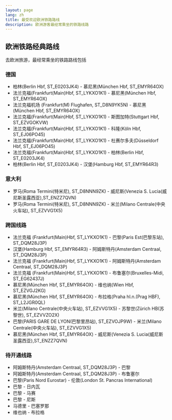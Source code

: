 ```yaml
---
layout: page
lang: zh
title: 最受欢迎欧洲铁路路线
description: 欧洲游客最经常乘坐的铁路线路
---
```


##  欧洲铁路经典路线
去欧洲旅游，最经常乘坐的铁路路线包括

### 德国
*   柏林(Berlin Hbf, ST_E0203JK4) - 慕尼黑(München Hbf, ST_EMYR64OX)
*   法兰克福(Frankfurt(Main)Hbf, ST_LYKXO1K1) - 慕尼黑(München Hbf, ST_EMYR64OX)
*   法兰克福机场 (Frankfurt(M) Flughafen, ST_D8N9YK5N) - 慕尼黑(München Hbf, ST_EMYR64OX)
*   法兰克福(Frankfurt(Main)Hbf, ST_LYKXO1K1) - 斯图加特(Stuttgart Hbf, ST_EZVGOKVW)
*   法兰克福(Frankfurt(Main)Hbf, ST_LYKXO1K1) - 科隆(Köln Hbf, ST_EJ06PO45)
*   法兰克福(Frankfurt(Main)Hbf, ST_LYKXO1K1) - 杜赛尔多夫(Düsseldorf Hbf, ST_EJ06PO45)
*   法兰克福(Frankfurt(Main)Hbf, ST_LYKXO1K1) - 柏林(Berlin Hbf, ST_E0203JK4)
*   柏林(Berlin Hbf, ST_E0203JK4) - 汉堡(Hamburg Hbf, ST_EMYR64R3)

### 意大利
*   罗马(Roma Termini(特米尼), ST_D8NNN9ZK) - 威尼斯(Venezia S. Lucia(威尼斯圣露西亚),ST_ENZZ7QVN)
*   罗马(Roma Termini(特米尼), ST_D8NNN9ZK) - 米兰(Milano Centrale(中央火车站), ST_EZVVG1X5)

###	跨国线路
*   法兰克福 (Frankfurt(Main)Hbf, ST_LYKXO1K1) - 巴黎(Paris Est(巴黎东站), ST_DQM28J3P)
*   汉堡(Hamburg Hbf, ST_EMYR64R3) - 阿姆斯特丹(Amsterdam Centraal, ST_DQM28J3P)
*   法兰克福 (Frankfurt(Main)Hbf, ST_LYKXO1K1) - 阿姆斯特丹(Amsterdam Centraal, ST_DQM28J3P)
*   法兰克福 (Frankfurt(Main)Hbf, ST_LYKXO1K1) - 布鲁塞尔(Bruxelles-Midi, ST_EG62437J)
*   慕尼黑(München Hbf, ST_EMYR64OX) - 维也纳(Wien Hbf, ST_EZVGJ2KG)
*   慕尼黑(München Hbf, ST_EMYR64OX) - 布拉格(Praha hl.n.(Prag HBF), ST_L2JGR0QL)
*   米兰(Milano Centrale(中央火车站), ST_EZVVG1X5) - 苏黎世(Zürich HB(苏黎世), ST_EZVVZO2X)
*   巴黎(PARIS GARE DE LYON(巴黎里昂站), ST_EZVOJP9W) - 米兰(Milano Centrale(中央火车站), ST_EZVVG1X5)
*   慕尼黑(München Hbf, ST_EMYR64OX) - 威尼斯(Venezia S. Lucia(威尼斯圣露西亚),ST_ENZZ7QVN)

### 待开通线路
*   阿姆斯特丹(Amsterdam Centraal, ST_DQM28J3P) - 巴黎
*   阿姆斯特丹(Amsterdam Centraal, ST_DQM28J3P) - 布鲁塞尔
*   巴黎(Paris Nord Eurostar) - 伦敦(London St. Pancras International)
*   巴黎 - 日内瓦
*   巴黎 - 马赛
*   巴黎 - 尼斯
*   马德里 - 巴塞罗那
*   维也纳 - 布拉格
